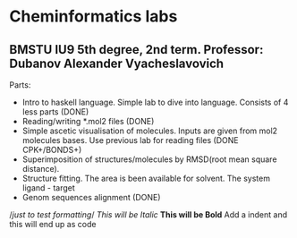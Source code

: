 Cheminformatics labs
==============

BMSTU IU9 5th degree, 2nd term. Professor: Dubanov Alexander Vyacheslavovich
--------------

Parts:
- Intro to haskell language. Simple lab to dive into language. Consists of 4 less parts (DONE)
- Reading/writing *.mol2 files (DONE)
- Simple ascetic visualisation of molecules. Inputs are given from mol2 molecules bases. Use previous lab for reading files (DONE CPK+/BONDS+)
- Superimposition of structures/molecules by RMSD(root mean square distance).
- Structure fitting. The area is been available for solvent. The system ligand - target
- Genom sequences alignment (DONE)



/*just to test formatting*/
*This will be Italic*
**This will be Bold**
    Add a indent and this will end up as code
